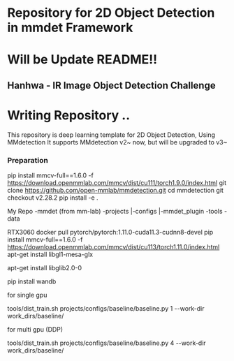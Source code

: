# Repository for 2D Object Detection in mmdet Framework
# Will be Update README!!

## Hanhwa - IR Image Object Detection Challenge

# Writing Repository ..

This repository is deep learning template for 2D Object Detection, Using MMdetection
It supports MMdetection v2~ now, but will be upgraded to v3~ 

### Preparation
pip install mmcv-full==1.6.0 -f https://download.openmmlab.com/mmcv/dist/cu111/torch1.9.0/index.html
git clone https://github.com/open-mmlab/mmdetection.git
cd mmdetection
git checkout v2.28.2
pip install -e .

My Repo
-mmdet (from mm-lab)
-projects
 |-configs
 |-mmdet_plugin
-tools
-data


RTX3060
docker pull pytorch/pytorch:1.11.0-cuda11.3-cudnn8-devel
pip install mmcv-full==1.6.0 -f https://download.openmmlab.com/mmcv/dist/cu113/torch1.11.0/index.html
apt-get install libgl1-mesa-glx 

apt-get install libglib2.0-0

pip install wandb

for single gpu

tools/dist_train.sh projects/configs/baseline/baseline.py 1 --work-dir work_dirs/baseline/

for multi gpu (DDP)

tools/dist_train.sh projects/configs/baseline/baseline.py 4 --work-dir work_dirs/baseline/